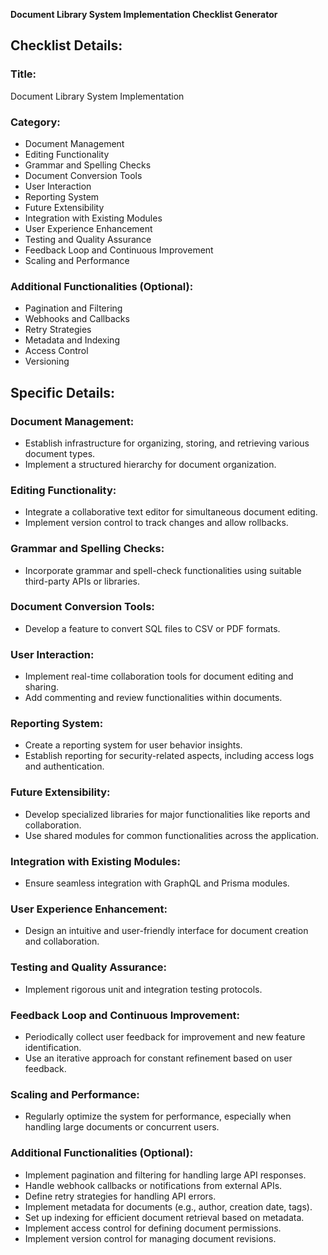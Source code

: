 **Document Library System Implementation Checklist Generator**

## Checklist Details:

### Title:
Document Library System Implementation

### Category:
- Document Management
- Editing Functionality
- Grammar and Spelling Checks
- Document Conversion Tools
- User Interaction
- Reporting System
- Future Extensibility
- Integration with Existing Modules
- User Experience Enhancement
- Testing and Quality Assurance
- Feedback Loop and Continuous Improvement
- Scaling and Performance

### Additional Functionalities (Optional):
- Pagination and Filtering
- Webhooks and Callbacks
- Retry Strategies
- Metadata and Indexing
- Access Control
- Versioning

## Specific Details:

### Document Management:
- Establish infrastructure for organizing, storing, and retrieving various document types.
- Implement a structured hierarchy for document organization.

### Editing Functionality:
- Integrate a collaborative text editor for simultaneous document editing.
- Implement version control to track changes and allow rollbacks.

### Grammar and Spelling Checks:
- Incorporate grammar and spell-check functionalities using suitable third-party APIs or libraries.

### Document Conversion Tools:
- Develop a feature to convert SQL files to CSV or PDF formats.

### User Interaction:
- Implement real-time collaboration tools for document editing and sharing.
- Add commenting and review functionalities within documents.

### Reporting System:
- Create a reporting system for user behavior insights.
- Establish reporting for security-related aspects, including access logs and authentication.

### Future Extensibility:
- Develop specialized libraries for major functionalities like reports and collaboration.
- Use shared modules for common functionalities across the application.

### Integration with Existing Modules:
- Ensure seamless integration with GraphQL and Prisma modules.

### User Experience Enhancement:
- Design an intuitive and user-friendly interface for document creation and collaboration.

### Testing and Quality Assurance:
- Implement rigorous unit and integration testing protocols.

### Feedback Loop and Continuous Improvement:
- Periodically collect user feedback for improvement and new feature identification.
- Use an iterative approach for constant refinement based on user feedback.

### Scaling and Performance:
- Regularly optimize the system for performance, especially when handling large documents or concurrent users.

### Additional Functionalities (Optional):
- Implement pagination and filtering for handling large API responses.
- Handle webhook callbacks or notifications from external APIs.
- Define retry strategies for handling API errors.
- Implement metadata for documents (e.g., author, creation date, tags).
- Set up indexing for efficient document retrieval based on metadata.
- Implement access control for defining document permissions.
- Implement version control for managing document revisions.